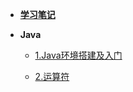 - [**学习笔记**](README.md)


- **Java**

  - [1.Java环境搭建及入门](Java/1.Java基础语法/day01_Java环境搭建及入门/README.md)

  - [2.运算符](Java/1.Java基础语法/02_运算符/README.md)

    

    
